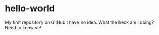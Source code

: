 # hello-world
My first repository on GitHub
I have no idea. What the heck am I doing?
Need to know vi?

